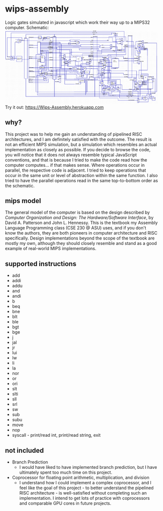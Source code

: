 # wips-assembly
Logic gates simulated in javascript which work their way up to a MIPS32 computer.
Schematic: ![Schematic](/schematics/mipsSchematic07.png)
Try it out: https://Wips-Assembly.herokuapp.com
## why?
This project was to help me gain an understanding of pipelined RISC architectures, and I am definitely satisfied with the outcome. The result is not an efficient MIPS simulation, but a simulation which resembles an actual implementation as closely as possible. If you decide to browse the code, you will notice that it does not always resemble typical JavaScript conventions, and that is because I tried to make the code read how the computer computes... if that makes sense. Where operations occur in parallel, the respective code is adjacent. I tried to keep operations that occur in the same unit or level of abstraction within the same function. I also tried to have the parallel operations read in the same top-to-bottom order as the schematic.

## mips model
The general model of the computer is based on the design described by *Computer Organization and Design: The Hardware/Software Interface*, by David A. Patterson and John L. Hennessy. This is the textbook my Assembly Language Programming class (CSE 230 @ ASU) uses, and if you don't know the authors, they are both pioneers in computer architecture and RISC specifically. Design implementations beyond the scope of the textbook are mostly my own, although they should closely resemble and stand as a good example of real-world MIPS implementations.

## supported instructions
- add
- addi
- addu
- and     
- andi   
- b      
- beq      
- bne
- blt
- ble
- bgt
- bge    
- j          
- jal        
- jr         
- lui      
- lw
- li
- la     
- nor     
- or      
- ori        
- slt     
- slti       
- sll     
- srl     
- sw         
- sub     
- subu
- move 
- nop
- syscall - print/read int, print/read string, exit

## not included
- Branch Prediction
  - I would have liked to have implemented branch prediction, but I have ultimately spent too much time on this project.
- Coprocessor for floating point arithmetic, multiplication, and division
  - I understand how I could implement a complex coprocessor, and I feel like the goal of this project - to better understand the pipelined RISC architecture - is well-satisfied without completing such an implementation. I intend to get lots of practice with coprocessors and comparable GPU cores in future projects.